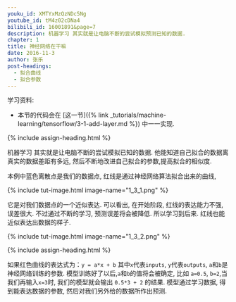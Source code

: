 ```yaml
---
youku_id: XMTYxMzQzNDc5Ng
youtube_id: tM4z02cDNa4
bilibili_id: 16001891&page=7
description: 机器学习 其实就是让电脑不断的尝试模拟预测已知的数据.
chapter: 1
title: 神经网络在干嘛
date: 2016-11-3
author: 张乐
post-headings:
  - 拟合曲线
  - 拟合参数
---
```



学习资料:
  * 本节的代码会在 [这一节]({% link _tutorials/machine-learning/tensorflow/3-1-add-layer.md %}) 中一一实现.

{% include assign-heading.html %}

机器学习 其实就是让电脑不断的尝试模拟已知的数据.
他能知道自己拟合的数据离真实的数据差距有多远,
然后不断地改进自己拟合的参数,提高拟合的相似度.

本例中蓝色离散点是我们的数据点,
红线是通过神经网络算法拟合出来的曲线,

{% include tut-image.html image-name="1_3_1.png" %}

它是对我们数据点的一个近似表达. 可以看出, 在开始阶段, 红线的表达能力不强, 误差很大.
不过通过不断的学习, 预测误差将会被降低. 所以学习到后来. 红线也能近似表达出数据的样子.

{% include tut-image.html image-name="1_3_2.png" %}

{% include assign-heading.html %}


如果红色曲线的表达式为：`y = a*x + b`
其中`x`代表`inputs`, 
`y`代表`outputs`, `a`和`b`是神经网络训练的参数.
模型训练好了以后,`a`和`b`的值将会被确定, 比如 `a=0.5`, `b=2`,当我们再输入`x=3`时,
我们的模型就会输出 `0.5*3 + 2` 的结果.
模型通过学习数据, 得到能表达数据的参数, 然后对我们另外给的数据所作出预测.
